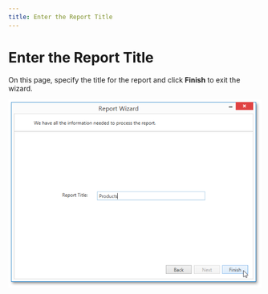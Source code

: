 ```yaml
---
title: Enter the Report Title
---
```

# Enter the Report Title
On this page, specify the title for the report and click **Finish** to exit the wizard.

![WPDDesigner_ReportWizard_ReportTitle](../../../../../images/Img122895.png)